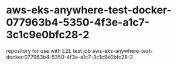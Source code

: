 # aws-eks-anywhere-test-docker-077963b4-5350-4f3e-a1c7-3c1c9e0bfc28-2
repository for use with E2E test job aws-eks-anywhere-test-docker:077963b4-5350-4f3e-a1c7-3c1c9e0bfc28-2
